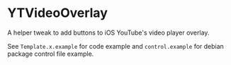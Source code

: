 # YTVideoOverlay

A helper tweak to add buttons to iOS YouTube's video player overlay.

See `Template.x.example` for code example and `control.example` for debian package control file example.
